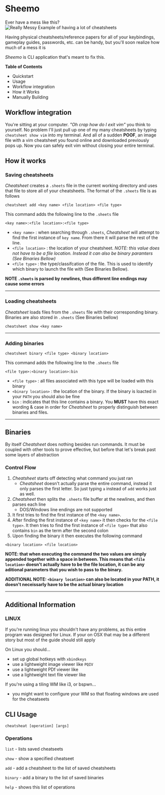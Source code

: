 # Sheemo
Ever have a mess like this?
![Really Messy Example of having a lot of cheatsheets](https://i.imgur.com/0QCUaDH.jpg)

Having physical cheatsheets/reference papers for all of your keybindings, gameplay guides, passwords, etc. can be handy, but you'll soon realize how much of a mess it is

_Sheemo_ is CLI application that's meant to fix this.

**Table of Contents**

* Quickstart
* Usage
* Workflow integration
* How it Works
* Manually Building

## Workflow integration
You're sitting at your computer. _"Oh crap how do I exit vim"_ you think to yourself. No problem I'll just pull up one of my many cheatsheets by typing `cheatsheet show vim` into my terminal. And all of a sudden __POOF__, an image file with a vim cheatsheet you found online and downloaded previously pops up. Now you can safely exit vim without closing your entire terminal.

## How it works
### Saving cheatsheets
_Cheatsheet_ creates a `.sheets` file in the current working directory and uses that file to store all of your cheatsheets. The format of the `.sheets` file is as follows

`cheatsheet add <key name> <file location> <file type>`

This command adds the following line to the `.sheets` file

`<key name>:<file location>:<file type>`


- `<key name>` : when searching through `.sheets`, _Cheatsheet_ will attempt to find the first instance of `key name`. From there it will parse the rest of the line.
- `<file location>` : the location of your cheatsheet. _NOTE: this value does not have to be a file location. Instead it can also be binary paramters (See Binaries Bellow)_
- `<file type>` : the type/classifcation of the file. This is used to identify which binary to launch the file with (See Binaries Bellow).

__NOTE `.sheets` is parsed by newlines, thus different line endings may cause some errors__
___


### Loading cheatsheets
_Cheatsheet_ loads files from the `.sheets` file with their corresponding binary. Binaries are also stored in `.sheets` (See Binaries bellow)

`cheatsheet show <key name>`
___


### Adding binaries

`cheatsheet binary <file type> <binary location>`

This command adds the following line to the `.sheets` file

`<file type>:<binary location>:bin`


- `<file type>` : all files associated with this type will be loaded with this binary
- `<binary location>` : the location of the binary. If the binary is loacted in your `PATH` you should also be fine
- `bin` : indicates that this line contains a binary. You __MUST__ have this exact wording & case in order for _Cheatsheet_ to properly distinguish between binaries and files.
___


## Binaries
By itself _Cheatsheet_ does nothing besides run commands. It must be coupled with other tools to prove effective, but before that let's break past some layers of abstraction

### Control Flow

1) _Cheatsheet_ starts off detecting what command you just ran
     - _Cheatsheet_ doesn't actually parse the entire command, instead it only parses the first letter. So just typing `a` instead of `add` works just as well.
2) _Cheatsheet_ then splits the `.sheets` file buffer at the newlines, and then parses each line
     - DOS/Windows line endings are not supported
3) It first tries to find the first instance of the `<key name>`.
4) After finding the first instance of `<key name>` it then checks for the `<file type>`. It then tries to find the first instance of `<file type>` that also contains `bin` as the term after the second colon
5) Upon finding the binary it then executes the following command

`<binary location> <file location>`

__NOTE: that when executing the command the two values are simply appended together with a space in between. This means that `<file location>` doesn't actually have to be the file location, it can be any aditional parameters that you wish to pass to the binary.__

__ADDITIONAL NOTE: `<binary location>` can also be located in your PATH, it doesn't neceissarly have to be the actual binary location__

___

## Additional Information

### LINUX
If you're running linux you shouldn't have any problems, as this entire program was designed for Linux. If your on OSX that may be a different story but most of the guide should still apply

On Linux you should...
- set up global hotkeys with `xbindkeys`
- use a lightweight image viewer like `PQIV`
- use a lightweight PDf viewer like
- use a lightweight text file viewer like 

If you're using a tiling WM like i3, or bspwn...
- you might want to configure your WM so that floating windows are used for the cheatseets


## CLI Usage
`cheatsheat [operation] [args]`

### Operations
`list` - lists saved cheatseets

`show` - show a specified cheatseet

`add` - add a cheatsheet to the list of saved cheatsheets 

`binary` - add a binary to the list of saved binaries

`help` - shows this list of operations
